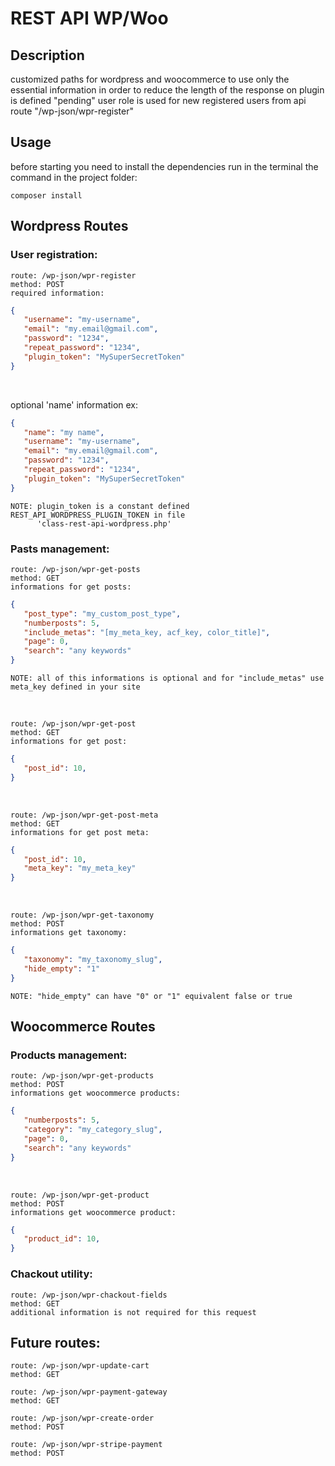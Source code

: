 # REST API WP/Woo

## Description
customized paths for wordpress and woocommerce to use only the essential information in order to reduce the length of the response
on plugin is defined "pending" user role is used for new registered users from api route "/wp-json/wpr-register"


## Usage
before starting you need to install the dependencies run in the terminal the command in the project folder:

    composer install

## Wordpress Routes

### User registration:

    route: /wp-json/wpr-register
    method: POST
    required information:
```JSON
{
   "username": "my-username",
   "email": "my.email@gmail.com",
   "password": "1234",
   "repeat_password": "1234",
   "plugin_token": "MySuperSecretToken"
}
```
<br />

optional 'name' information ex:
```JSON
{
   "name": "my name",
   "username": "my-username",
   "email": "my.email@gmail.com",
   "password": "1234",
   "repeat_password": "1234",
   "plugin_token": "MySuperSecretToken"
}
```
    NOTE: plugin_token is a constant defined REST_API_WORDPRESS_PLUGIN_TOKEN in file
          'class-rest-api-wordpress.php'

### Pasts management:
    route: /wp-json/wpr-get-posts
    method: GET
    informations for get posts:
```JSON
{
   "post_type": "my_custom_post_type",
   "numberposts": 5,
   "include_metas": "[my_meta_key, acf_key, color_title]",
   "page": 0,
   "search": "any keywords"
}
```
    NOTE: all of this informations is optional and for "include_metas" use meta_key defined in your site
<br />

    route: /wp-json/wpr-get-post
    method: GET
    informations for get post:
```JSON
{
   "post_id": 10,
}
```
<br />

    route: /wp-json/wpr-get-post-meta
    method: GET
    informations for get post meta:
```JSON
{
   "post_id": 10,
   "meta_key": "my_meta_key"
}
```
<br />

    route: /wp-json/wpr-get-taxonomy
    method: POST
    informations get taxonomy:
```JSON
{
   "taxonomy": "my_taxonomy_slug",
   "hide_empty": "1"
}
```
    NOTE: "hide_empty" can have "0" or "1" equivalent false or true

## Woocommerce Routes
### Products management:
    route: /wp-json/wpr-get-products
    method: POST
    informations get woocommerce products:
```JSON
{
   "numberposts": 5,
   "category": "my_category_slug",
   "page": 0,
   "search": "any keywords"
}
```
<br />

    route: /wp-json/wpr-get-product
    method: POST
    informations get woocommerce product:
```JSON
{
   "product_id": 10,
}
```
### Chackout utility:

    route: /wp-json/wpr-chackout-fields
    method: GET
    additional information is not required for this request 

## Future routes:
    
    route: /wp-json/wpr-update-cart
    method: GET
    
    route: /wp-json/wpr-payment-gateway
    method: GET
    
    route: /wp-json/wpr-create-order
    method: POST
    
    route: /wp-json/wpr-stripe-payment
    method: POST


